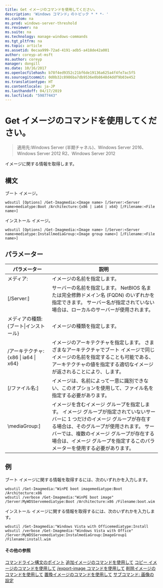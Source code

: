 ```yaml
---
title: Get イメージのコマンドを使用してください。
description: 'Windows コマンド」のトピック * * *- '
ms.custom: na
ms.prod: windows-server-threshold
ms.reviewer: na
ms.suite: na
ms.technology: manage-windows-commands
ms.tgt_pltfrm: na
ms.topic: article
ms.assetid: 0ecaa999-72ad-4191-adb5-a418de42a001
author: coreyp-at-msft
ms.author: coreyp
manager: dongill
ms.date: 10/16/2017
ms.openlocfilehash: b78f4ed9352c21bf6de19136a625a4f4fe7ac5f5
ms.sourcegitcommit: 0d0b32c8986ba7db9536e0b8648d4ddf9b03e452
ms.translationtype: HT
ms.contentlocale: ja-JP
ms.lasthandoff: 04/17/2019
ms.locfileid: "59877443"
---
```

# <a name="using-the-get-image-command"></a>Get イメージのコマンドを使用してください。

>適用先:Windows Server (半期チャネル)、Windows Server 2016、Windows Server 2012 R2、Windows Server 2012

イメージに関する情報を取得します。
## <a name="syntax"></a>構文
ブート イメージ。
```
wdsutil [Options] /Get-Imagmedia:<Image name> [/Server:<Server name>mediatype:Boot /Architecture:{x86 | ia64 | x64} [/Filename:<File name>]
```
インストール イメージ。
```
wdsutil [Options] /Get-Imagmedia:<Image name> [/Server:<Server name>mediatype:InstallmediaGroup:<Image group name>] [/Filename:<File name>]
```
## <a name="parameters"></a>パラメーター
|パラメーター|説明|
|-------|--------|
メディア:<Image name>|イメージの名前を指定します。|
|[/Server:<Server name>]|サーバーの名前を指定します。 NetBIOS 名または完全修飾ドメイン名 (FQDN) のいずれかを指定できます。 サーバー名が指定されていない場合は、ローカルのサーバーが使用されます。|
メディアの種類: {ブート&#124;インストール}|イメージの種類を指定します。|
|/アーキテクチャ: {x86 &#124; ia64 &#124; x64}|イメージのアーキテクチャを指定します。 さまざまなアーキテクチャでブート イメージで同じイメージの名前を指定することも可能である、アーキテクチャの値を指定する適切なイメージが返されることにより、します。|
|[/ファイル名:<File name>]|イメージは、名前によって一意に識別できない、このオプションを使用して、ファイル名を指定する必要があります。|
|\mediaGroup:<Image group name>]|イメージを含むイメージ グループを指定します。 イメージ グループが指定されていないサーバーに 1 つだけのイメージ グループが存在する場合は、そのグループが使用されます。 サーバーでは、複数のイメージ グループが存在する場合は、イメージ グループを指定するこのパラメーターを使用する必要があります。|
## <a name="BKMK_examples"></a>例
ブート イメージに関する情報を取得するには、次のいずれかを入力します。
```
wdsutil /Get-Imagmedia:"WinPE boot imagemediatype:Boot /Architecture:x86
wdsutil /verbose /Get-Imagmedia:"WinPE boot image" /Server:MyWDSServemediatype:Boot /Architecture:x86 /Filename:boot.wim
```
インストール イメージに関する情報を取得するには、次のいずれかを入力します。
```
wdsutil /Get-Imagmedia:"Windows Vista with Officemediatype:Install
wdsutil /verbose /Get-Imagmedia:"Windows Vista with Office" /Server:MyWDSServemediatype:InstalmediaGroup:ImageGroup1 /Filename:install.wim
```
#### <a name="additional-references"></a>その他の参照
[コマンドライン構文のポイント](command-line-syntax-key.md)
[追加イメージのコマンドを使用して](using-the-add-image-command.md)
[コピー イメージのコマンドを使用して](using-the-copy-image-command.md)
[/export-image コマンドを使用して](using-the-export-image-command.md)
[削除イメージのコマンドを使用して](using-the-remove-image-command.md)
[置換イメージのコマンドを使用して](using-the-replace-image-command.md)
[サブコマンド: 画像の設定](subcommand-set-image.md)
